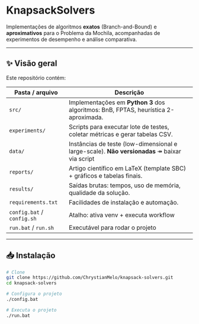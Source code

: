 # KnapsackSolvers

Implementações de algoritmos **exatos** (Branch-and-Bound) e **aproximativos** para o Problema da Mochila, acompanhadas de experimentos de desempenho e análise comparativa.

---

## ✨ Visão geral

Este repositório contém:

| Pasta / arquivo              | Descrição                                                                                   |
|------------------------------|----------------------------------------------------------------------------------------------|
| `src/`                       | Implementações em **Python 3** dos algoritmos: BnB, FPTAS, heurística 2-aproximada.          |
| `experiments/`               | Scripts para executar lote de testes, coletar métricas e gerar tabelas CSV.                 |
| `data/`                      | Instâncias de teste (low-dimensional e large-scale). **Não versionadas** ↠ baixar via script |
| `reports/`                   | Artigo científico em LaTeX (template SBC) + gráficos e tabelas finais.                      |
| `results/`                   | Saídas brutas: tempos, uso de memória, qualidade da solução.                                |
| `requirements.txt`           | Facilidades de instalação e automação.                                                      |
| `config.bat` / `config.sh`   | Atalho: ativa venv + executa workflow
| `run.bat` / `run.sh`         | Executável para rodar o projeto

---

## 📥 Instalação

```bash
# Clone
git clone https://github.com/ChrystianMelo/knapsack-solvers.git
cd knapsack-solvers

# Configura o projeto
./config.bat

# Executa o projeto
./run.bat
